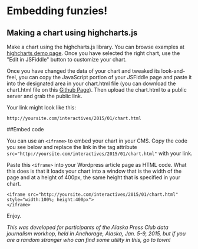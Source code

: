 # Embedding funzies!

## Making a chart using highcharts.js

Make a chart using the highcharts.js library. You can browse examples at [highcharts demo page](http://www.highcharts.com/demo). Once you have selected the right chart, use the "Edit in JSFiddle" button to customize your chart.

Once you have changed the data of your chart and tweaked its look-and-feel, you can copy the JavaScript portion of your JSFiddle page and paste it into the designated area in your chart.html file (you can download the chart.html file on this [Github Page](https://github.com/lamthuyvo/highcharts_cms/archive/master.zip)). Then upload the chart.html to a public server and grab the public link.

Your link might look like this:
```
http://yoursite.com/interactives/2015/01/chart.html
```

##Embed code

You can use an `<iframe>` to embed your chart in your CMS. Copy the code you see below and replace the link in the tag attribute `src="http://yoursite.com/interactives/2015/01/chart.html"` with your link.

Paste this `<iframe>` into your Wordpress article page as HTML code. What this does is that it loads your chart into a window that is the width of the page and at a height of 400px, the same height that is specified in your chart.


```
<iframe src="http://yoursite.com/interactives/2015/01/chart.html" style="width:100%; height:400px">
</iframe>

```

Enjoy.

*This was developed for participants of the Alaska Press Club data journalism workhop, held in Anchorage, Alaska, Jan. 5-9, 2015, but if you are a random stranger who can find some utility in this, go to town!*